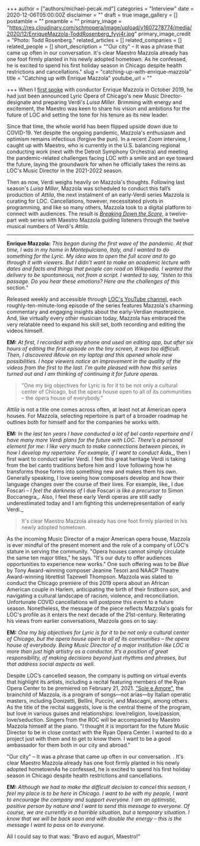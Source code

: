 +++
author = ["authors/michael-pecak.md"]
categories = "Interview"
date = 2020-12-06T05:00:00Z
disclaimer = ""
draft = true
image_gallery = []
postamble = ""
preamble = ""
primary_image = "https://res.cloudinary.com/schmopera/image/upload/v1607278774/media/2020/12/EnriqueMazzola-ToddRosenberg_fyyi4r.jpg"
primary_image_credit = "Photo: Todd Rosenberg."
related_articles = []
related_companies = []
related_people = []
short_description = "\"Our city\" – It was a phrase that came up often in our conversation. It's clear Maestro Mazzola already has one foot firmly planted in his newly adopted hometown. As he confessed, he is excited to spend his first holiday season in Chicago despite health restrictions and cancellations."
slug = "catching-up-with-enrique-mazzola"
title = "Catching up with Enrique Mazzola"
youtube_url = ""

+++
When I [first spoke](/talking-with-conductors-enrique-mazzola/) with conductor Enrique Mazzola in October 2019, he had just been announced Lyric Opera of Chicago's new Music Director-designate and preparing Verdi's _Luisa Miller_. Brimming with energy and excitement, the Maestro was keen to share his vision and ambitions for the future of LOC and setting the tone for his tenure as its new leader.

Since that time, the whole world has been flipped upside down due to COVID-19. Yet despite the ongoing pandemic, Mazzola's enthusiasm and optimism remains infectious (forgive the pun). In a recent Zoom interview, I caught up with Maestro, who is currently in the U.S. balancing regional conducting work (next with the Detroit Symphony Orchestra) and meeting the pandemic-related challenges facing LOC with a smile and an eye toward the future, laying the groundwork for when he officially takes the reins as LOC's Music Director in the 2021-2022 season.

Then as now, Verdi weighs heavily on Mazzola's thoughts. Following last season's _Luisa Miller_, Mazzola was scheduled to conduct this fall’s production of _Attila_, the next instalment of an early-Verdi series Mazzola is curating for LOC. Cancellations, however, necessitated pivots in programming, and like so many others, Mazzola took to a digital platform to connect with audiences. The result is [_Breaking Down the Score_](https://www.lyricopera.org/shows/upcoming/2020-21/breaking-down-the-score-attila-with-maestro-enrique-mazzola/), a twelve-part web series with Maestro Mazzola guiding listeners through the twelve musical numbers of Verdi's _Attila_.

***

**Enrique Mazzola:** _This began during the first wave of the pandemic. At that time, I was in my home in Montepulciano, Italy, and I wanted to do something for the Lyric. My idea was to open the full score and to go through it with viewers. But I didn't want to make an academic lecture with dates and facts and things that people can read on Wikipedia. I wanted the delivery to be spontaneous, not from a script. I wanted to say, "listen to this passage. Do you hear these emotions? Here are the challenges of this section."_

Released weekly and accessible through [LOC's YouTube channel](https://www.youtube.com/user/lyricoperaofchicago), each roughly-ten-minute-long episode of the series features Mazzola's charming commentary and engaging insights about the early-Verdian masterpiece. And, like virtually every other musician today, Mazzola has embraced the very relatable need to expand his skill set, both recording and editing the videos himself.

**EM:** _At first, I recorded with my phone and used an editing app, but after six hours of editing the first episode on the tiny screen, it was too difficult. Then, I discovered iMovie on my laptop and this opened whole new possibilities. I hope viewers notice an improvement in the quality of the videos from the first to the last. I'm quite pleased with how this series turned out and I am thinking of continuing it for future operas._

> "One my big objectives for Lyric is for it to be not only a cultural center of Chicago, but the opera house open to all of its communities – the opera house of everybody."

_Attila_ is not a title one comes across often, at least not at American opera houses. For Mazzola, selecting repertoire is part of a broader roadmap he outlines both for himself and for the companies he works with.

**EM:** _In the last ten years I have conducted a lot of bel canto repertoire and I have many more Verdi plans for the future with LOC. There’s a personal element for me: I like very much to make connections between pieces, in how I develop my repertoire. For example, if I want to conduct_ Aida_, then I first want to conduct earlier Verdi. I feel this great heritage Verdi is taking from the bel canto traditions before him and I love following how he transforms those forms into something new and makes them his own. Generally speaking, I love seeing how composers develop and how their language changes over the course of their lives. For example, like_ I due Foscari _– I feel the darkness of_ I due Foscari _is like a precursor to_ Simon Boccanegra_. Also, I feel these early Verdi operas are still sadly underestimated today and I am fighting this underrepresentation of early Verdi._

> It's clear Maestro Mazzola already has one foot firmly planted in his newly adopted hometown.

As the incoming Music Director of a major American opera house, Mazzola is ever mindful of the present moment and the role of a company of LOC's stature in serving the community. "Opera houses cannot simply circulate the same ten major titles," he says. "It's our duty to offer audiences opportunities to experience new works." One such offering was to be _Blue_ by Tony Award-winning composer Jeanine Tesori and NAACP Theatre Award-winning librettist Tazewell Thompson. Mazzola was slated to conduct the Chicago premiere of this 2019 opera about an African American couple in Harlem, anticipating the birth of their firstborn son, and navigating a cultural landscape of racism, violence, and reconciliation. Unfortunate COVID cancellations will postpone this event to a future season. Nonetheless, the message of the piece reflects Mazzola's goals for LOC's profile as it enters the next decade of the 21st-century. Reiterating his views from earlier conversations, Mazzola goes on to say:

**EM:** _One my big objectives for Lyric is for it to be not only a cultural center of Chicago, but the opera house open to all of its communities – the opera house of everybody. Being Music Director of a major institution like LOC is more than just high artistry as a conductor. It’s a position of great responsibility, of making decisions beyond just rhythms and phrases, but that address social aspects as well._

Despite LOC’s cancelled season, the company is putting on virtual events that highlight its artists, including a recital featuring members of the Ryan Opera Center to be premiered on February 21, 2021. ["Sole e Amore"](https://www.lyricopera.org/shows/upcoming/2020-21/sole-e-amore/), the brainchild of Mazzola, is a program of songs—not arias—by Italian operatic masters, including Donizetti, Bellini, Puccini, and Mascagni, among others. As the title of the recital suggests, love is the central theme of the program, but love in various guises and relationships: love/religion, love/passion, love/seduction. Singers from the ROC will be accompanied by Maestro Mazzola himself at the piano. "I thought it is important for the future Music Director to be in close contact with the Ryan Opera Center. I wanted to do a project just with them and to get to know them. I want to be a good ambassador for them both in our city and abroad."

"Our city" – It was a phrase that came up often in our conversation. . It's clear Maestro Mazzola already has one foot firmly planted in his newly adopted hometownAs he confessed, he is excited to spend his first holiday season in Chicago despite health restrictions and cancellations.

**EM:** _Although we had to make the difficult decision to cancel this season, I feel my place is to be here in Chicago. I want to be with my people, I want to encourage the company and support everyone. I am an optimistic, positive person by nature and I want to send this message to everyone. Of course, we are currently in a horrible situation, but a temporary situation. I know that we will be back soon and with double the energy – this is the message I want to pass on to everyone._

All I could say to that was: "Bravo ed auguri, Maestro!"